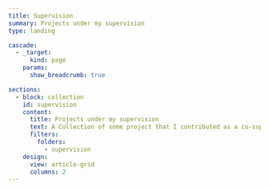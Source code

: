 ```yaml
---
title: Supervision
summary: Projects under my supervision
type: landing

cascade:
  - _target:
      kind: page
    params:
      show_breadcrumb: true

sections:
  - block: collection
    id: supervision
    content:
      title: Projects under my supervision
      text: A Collection of some project that I contributed as a co-supervisor.
      filters:
        folders:
          - supervision
    design:
      view: article-grid
      columns: 2
---
```

